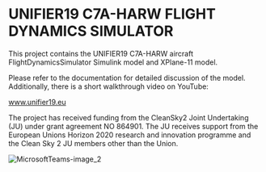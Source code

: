 # UNIFIER19 C7A-HARW FLIGHT DYNAMICS SIMULATOR
This project contains the UNIFIER19 C7A-HARW aircraft FlightDynamicsSimulator Simulink model and XPlane-11 model.

Please refer to the documentation for detailed discussion of the model. Additionally, there is a short walkthrough video on YouTube:


www.unifier19.eu

The project has received funding from the CleanSky2 Joint Undertaking (JU) under grant agreement NO 864901. The JU receives support from the European Unions Horizon 2020 research and innovation programme and the Clean Sky 2 JU members other than the Union.

![MicrosoftTeams-image_2](https://user-images.githubusercontent.com/109600029/179763598-5448e22e-c5c2-446a-8a7f-9f443351b12c.png)
